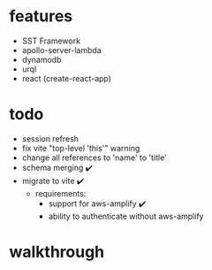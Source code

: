 # features
- SST Framework
- apollo-server-lambda
- dynamodb
- urql
- react (create-react-app)

# todo
- session refresh
- fix vite "top-level 'this'" warning
- change all references to 'name' to 'title'
- schema merging :heavy_check_mark:
- migrate to vite :heavy_check_mark:
    - requirements:
        - support for aws-amplify :heavy_check_mark:
        - ability to authenticate without aws-amplify

# walkthrough
